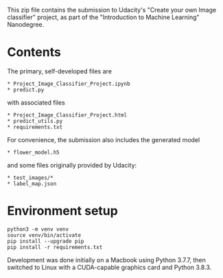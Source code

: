This zip file contains the submission to Udacity's "Create your own Image
classifier" project, as part of the "Introduction to Machine Learning"
Nanodegree.

# Contents

The primary, self-developed files are

    * Project_Image_Classifier_Project.ipynb
    * predict.py

with associated files

    * Project_Image_Classifier_Project.html
    * predict_utils.py
    * requirements.txt

For convenience, the submission also includes the generated model

    * flower_model.h5

and some files originally provided by Udacity:

    * test_images/*
    * label_map.json

# Environment setup

```
python3 -m venv venv
source venv/bin/activate
pip install --upgrade pip
pip install -r requirements.txt
```

Development was done initially on a Macbook using Python 3.7.7,
then switched to Linux with a CUDA-capable graphics card and
Python 3.8.3.
